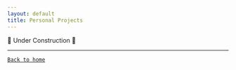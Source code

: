 ```yaml
---
layout: default
title: Personal Projects
---
```


🚧 Under Construction 🚧

* * *

[`Back to home`](https://beeankha.github.io/)